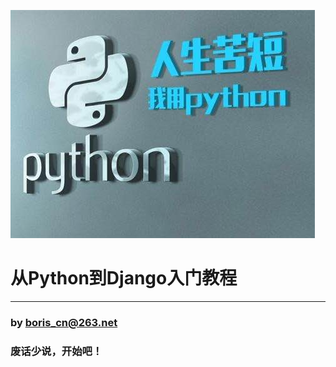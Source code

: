 ![人生苦短，我用Python](./introduction/using_python.jpg)

# 从Python到Django入门教程

---

### by <boris_cn@263.net>

### 废话少说，开始吧！
